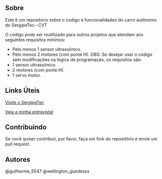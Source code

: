 ## Sobre

Este é um repositorio sobre o codigo e funcionalidades do carro autônomo do SergipeTec--CVT

O código pode ser reutilizado para outros projetos que atendam aos seguintes requisitos mínimos:
- Pelo menos 1 sensor ultrassônico.
- Pelo menos 2 motores (com ponte H).
OBS: Se desejar usar o código sem modificações na lógica de programação, os requisitos são:
- 1 sensor ultrassônico.
- 2 motores (com ponte H).
- 1 servo motor.

## Links Úteis
[Visite o SergipeTec](https://sergipetec.org.br/)

[Veja a minha entrevista!](https://seduc.se.gov.br/alunos-desenvolvem-carrinho-de-controle-remoto-autonomo-no-colegio-estadual-armindo-guarana/)

## Contribuindo

Se você quiser contribuir, por favor, faça um fork do repositório e envie um pull request.

## Autores

@guilherme_5547
@wellington_guedesss
